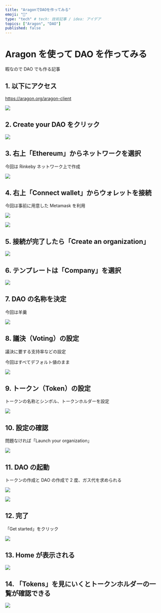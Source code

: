 ```yaml
---
title: "AragonでDAOを作ってみる"
emoji: "🛵"
type: "tech" # tech: 技術記事 / idea: アイデア
topics: ["Aragon", "DAO"]
published: false
---
```


# Aragon を使って DAO を作ってみる

暇なので DAO でも作る記事

## 1. 以下にアクセス

https://aragon.org/aragon-client

![](/images/0c64557e5f3c6e/01.png)

## 2. Create your DAO をクリック

![](/images/0c64557e5f3c6e/02.png)

## 3. 右上「Ethereum」からネットワークを選択

今回は Rinkeby ネットワーク上で作成

![](/images/0c64557e5f3c6e/03.png)

## 4. 右上「Connect wallet」からウォレットを接続

今回は事前に用意した Metamask を利用

![](/images/0c64557e5f3c6e/04.png)

![](/images/0c64557e5f3c6e/05.png)

## 5. 接続が完了したら「Create an organization」

![](/images/0c64557e5f3c6e/06.png)

## 6. テンプレートは「Company」を選択

![](/images/0c64557e5f3c6e/07.png)

## 7. DAO の名称を決定

今回は羊羹

![](/images/0c64557e5f3c6e/08.png)

## 8. 議決（Voting）の設定

議決に要する支持率などの設定

今回はすべてデフォルト値のまま

![](/images/0c64557e5f3c6e/09.png)

## 9. トークン（Token）の設定

トークンの名称とシンボル、トークンホルダーを設定

![](/images/0c64557e5f3c6e/10.png)

## 10. 設定の確認

問題なければ「Launch your organization」

![](/images/0c64557e5f3c6e/11.png)

## 11. DAO の起動

トークンの作成と DAO の作成で 2 度、ガス代を求められる

![](/images/0c64557e5f3c6e/12.png)

![](/images/0c64557e5f3c6e/13.png)

## 12. 完了

「Get started」をクリック

![](/images/0c64557e5f3c6e/14.png)

## 13. Home が表示される

![](/images/0c64557e5f3c6e/15.png)

## 14. 「Tokens」を見にいくとトークンホルダーの一覧が確認できる

![](/images/0c64557e5f3c6e/16.png)
